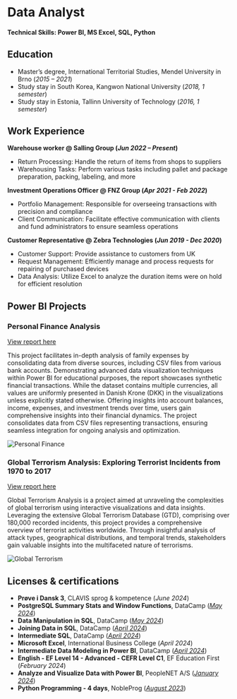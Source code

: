 # Data Analyst

#### Technical Skills: Power BI, MS Excel, SQL, Python

## Education
- Master’s degree, International Territorial Studies, Mendel University in Brno (_2015 – 2021_)
- Study stay in South Korea, Kangwon National University (_2018, 1 semester_)
- Study stay in Estonia, Tallinn University of Technology (_2016, 1 semester_)

## Work Experience
**Warehouse worker @ Salling Group (_Jun 2022 – Present_)**
- Return Processing: Handle the return of items from shops to suppliers
- Warehousing Tasks: Perform various tasks including pallet and package preparation, packing, labeling, and more

**Investment Operations Officer @ FNZ Group (_Apr 2021 - Feb 2022_)**
- Portfolio Management: Responsible for overseeing transactions with precision and compliance
- Client Communication: Facilitate effective communication with clients and fund administrators to ensure seamless operations

**Customer Representative @ Zebra Technologies (_Jun 2019 - Dec 2020_)**
- Customer Support: Provide assistance to customers from UK
- Request Management: Efficiently manage and process requests for repairing of purchased devices
- Data Analysis: Utilize Excel to analyze the duration items were on hold for efficient resolution

## Power BI Projects
### Personal Finance Analysis
[View report here](https://github.com/jdok8/powerbi-personal-finance)

This project facilitates in-depth analysis of family expenses by consolidating data from diverse sources, including CSV files from various bank accounts. Demonstrating advanced data visualization techniques within Power BI for educational purposes, the report showcases synthetic financial transactions. While the dataset contains multiple currencies, all values are uniformly presented in Danish Krone (DKK) in the visualizations unless explicitly stated otherwise. Offering insights into account balances, income, expenses, and investment trends over time, users gain comprehensive insights into their financial dynamics. The project consolidates data from CSV files representing transactions, ensuring seamless integration for ongoing analysis and optimization.


![Personal Finance](/assets/img/expenditures_teaser.gif)

### Global Terrorism Analysis: Exploring Terrorist Incidents from 1970 to 2017
[View report here](https://github.com/jdok8/powerbi-global-terrorism)

Global Terrorism Analysis is a project aimed at unraveling the complexities of global terrorism using interactive visualizations and data insights. Leveraging the extensive Global Terrorism Database (GTD), comprising over 180,000 recorded incidents, this project provides a comprehensive overview of terrorist activities worldwide. Through insightful analysis of attack types, geographical distributions, and temporal trends, stakeholders gain valuable insights into the multifaceted nature of terrorisms. 

![Global Terrorism](/assets/img/terrorism_teaser.gif)

## Licenses & certifications
- **Prøve i Dansk 3**, CLAVIS sprog & kompetence (_June 2024_)
- **PostgreSQL Summary Stats and Window Functions**, DataCamp (_[May 2024](https://www.datacamp.com/completed/statement-of-accomplishment/course/f2582089f5a5fbc585851deb8508b87bc55cf1b2)_)
- **Data Manipulation in SQL**, DataCamp (_[May 2024](https://www.datacamp.com/completed/statement-of-accomplishment/course/29a7ff10178b3678e581ed0fe345c9c5c3283471)_)
- **Joining Data in SQL**, DataCamp (_[April 2024](https://www.datacamp.com/completed/statement-of-accomplishment/course/52a046dc80b33f76ffc1857e626535e9523f0fe5)_)
- **Intermediate SQL**, DataCamp (_[April 2024](https://www.datacamp.com/completed/statement-of-accomplishment/course/b8753ab4ed2b5880a4e1509c48b9302d713a3f51)_)
- **Microsoft Excel**, International Business College (_April 2024_)
- **Intermediate Data Modeling in Power BI**, DataCamp (_[April 2024](https://www.datacamp.com/completed/statement-of-accomplishment/course/7812b19c86e6e4e497514e543dfde41c6274bf6b)_)
- **English - EF Level 14 - Advanced - CEFR Level C1**, EF Education First (_February 2024_)
- **Analyze and Visualize Data with Power BI**, PeopleNET A/S (_[January 2024](https://peoplenet.dk/certificate-badge?certID=502cd991-68dd-442e-8abe-586a8dad36a4)_)
- **Python Programming - 4 days**, NobleProg (_[August 2023](https://cert.nobleprog.com/certificate/729015/8fef0)_)
